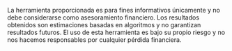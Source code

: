 La herramienta proporcionada es para fines informativos únicamente y no debe considerarse como asesoramiento financiero. Los resultados obtenidos son estimaciones basadas en algoritmos y no garantizan resultados futuros. El uso de esta herramienta es bajo su propio riesgo y no nos hacemos responsables por cualquier pérdida financiera.
